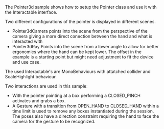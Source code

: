 ﻿The Pointer3d sample shows how to setup the Pointer class and use it with the Interactable interface.

Two different configurations of the pointer is displayed in different scenes. 
* Pointer3dCamera points into the scene from the perspective of the camera giving a more direct conection between the hand and what is interacted with
* Pointer3dRay Points into the scene from a lower angle to allow for better ergonomics where the hand can be kept lower. The offset in the example is a starting point but might need adjustment to fit the device and use case.

The used Interactable's are MonoBehaviours with attatched collider and ScaleHighlight behaviour.

Two interactions are used in this sample:
* With the pointer pointing at a box performing a CLOSED_PINCH activates and grabs a box.
* A Gesture with a transition from OPEN_HAND to CLOSED_HAND within a time limit is used to remove any boxes instantiated during the session.
 The poses also have a direction constraint requiring the hand to face the camera for the gesture to be recognized.